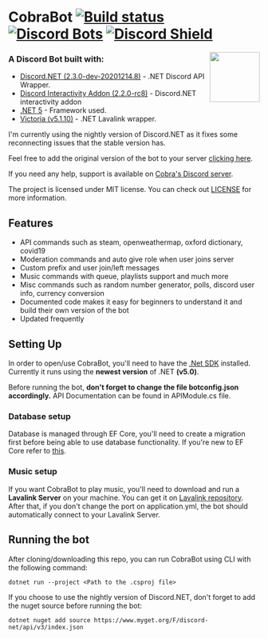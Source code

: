 # CobraBot [![Build status](https://ci.appveyor.com/api/projects/status/so5g0icditw2ngl0/branch/master?svg=true)](https://ci.appveyor.com/project/Matcheryt/cobrabot)  [![Discord Bots](https://top.gg/api/widget/status/389534436099883008.svg)](https://top.gg/bot/389534436099883008) [![Discord Shield](https://discordapp.com/api/guilds/785982202169131008/widget.png?style=shield)](https://discord.gg/pbkdG7gYeu)


<img align="right" width="100" height="100" src="https://i.imgur.com/0fFn8H0.png">

### A Discord Bot built with: 
* [Discord.NET (2.3.0-dev-20201214.8)](https://github.com/RogueException/Discord.Net) - .NET Discord API Wrapper.
* [Discord Interactivity Addon (2.2.0-rc8)](https://github.com/Playwo/Discord.InteractivityAddon) - Discord.NET interactivity addon
* [.NET 5](https://docs.microsoft.com/en-us/dotnet/core/dotnet-five) - Framework used.
* [Victoria (v5.1.10)](https://github.com/Yucked/Victoria) - .NET Lavalink wrapper.

I'm currently using the nightly version of Discord.NET as it fixes some reconnecting issues that the stable version has.

Feel free to add the original version of the bot to your server [clicking here](https://discord.com/api/oauth2/authorize?client_id=389534436099883008&permissions=271805446&redirect_uri=https%3A%2F%2Fdiscordapp.com%2F&scope=bot).

If you need any help, support is available on [Cobra's Discord server](https://discord.gg/pbkdG7gYeu).

The project is licensed under MIT license. You can check out <a href="https://github.com/Matcheryt/CobraBot/blob/master/LICENSE">LICENSE</a> for more information.

## Features
* API commands such as steam, openweathermap, oxford dictionary, covid19
* Moderation commands and auto give role when user joins server
* Custom prefix and user join/left messages
* Music commands with queue, playlists support and much more
* Misc commands such as random number generator, polls, discord user info, currency conversion
* Documented code makes it easy for beginners to understand it and build their own version of the bot
* Updated frequently

## Setting Up
In order to open/use CobraBot, you'll need to have the [.Net SDK](https://www.microsoft.com/net/download/windows) installed. Currently it runs using the **newest version** of .NET **(v5.0)**.

Before running the bot, **don't forget to change the file botconfig.json accordingly.**
API Documentation can be found in APIModule.cs file.

### Database setup
Database is managed through EF Core, you'll need to create a migration first before being able to use database functionality.
If you're new to EF Core refer to [this](https://docs.microsoft.com/en-us/ef/core/get-started/overview/first-app?tabs=netcore-cli).

### Music setup
If you want CobraBot to play music, you'll need to download and run a **Lavalink Server** on your machine. You can get it on [Lavalink repository](https://github.com/Frederikam/Lavalink).
After that, if you don't change the port on application.yml, the bot should automatically connect to your Lavalink Server.

## Running the bot

After cloning/downloading this repo, you can run CobraBot using CLI with the following command:
```
dotnet run --project <Path to the .csproj file>
```

If you choose to use the nightly version of Discord.NET, don't forget to add the nuget source before running the bot:
```
dotnet nuget add source https://www.myget.org/F/discord-net/api/v3/index.json
```
